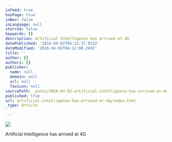 ```yaml
---
inFeed: true
hasPage: true
inNav: false
inLanguage: null
starred: false
keywords: []
description: Artificial Intelligence has arrived at 4G
datePublished: '2016-04-02T04:12:37.032Z'
dateModified: '2016-04-02T04:12:00.269Z'
title: ''
author: []
authors: []
publisher:
  name: null
  domain: null
  url: null
  favicon: null
sourcePath: _posts/2016-04-02-artificial-intelligence-has-arrived-at-4g.md
published: true
url: artificial-intelligence-has-arrived-at-4g/index.html
_type: Article

---
```

![](https://the-grid-user-content.s3-us-west-2.amazonaws.com/369ef4e3-7f20-4a73-8647-186efe317f97.jpg)

Artificial Intelligence has arrived at 4G